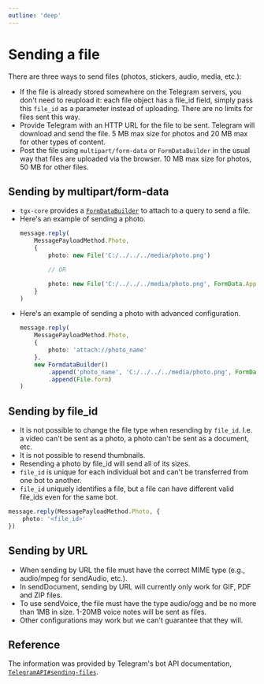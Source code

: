```yaml
---
outline: 'deep'
---
```

# Sending a file

There are three ways to send files (photos, stickers, audio, media, etc.):

- If the file is already stored somewhere on the Telegram servers, you don't need to reupload it: each file object has a file_id field, simply pass this `file_id` as a parameter instead of uploading. There are no limits for files sent this way.
- Provide Telegram with an HTTP URL for the file to be sent. Telegram will download and send the file. 5 MB max size for photos and 20 MB max for other types of content.
- Post the file using `multipart/form-data` or `FormDataBuilder` in the usual way that files are uploaded via the browser. 10 MB max size for photos, 50 MB for other files.

## Sending by multipart/form-data

- `tgx-core` provides a [`FormDataBuilder`](../../documentation/classes/FormDataBuilder) to attach to a query to send a file.
- Here's an example of sending a photo.
    ```ts
    message.reply(
        MessagePayloadMethod.Photo,
        {
            photo: new File('C:/../../../media/photo.png')

            // OR

            photo: new File('C:/../../../media/photo.png', FormData.AppendOptions)
        }
    )
    ```
- Here's an example of sending a photo with advanced configuration.
    ```ts
    message.reply(
        MessagePayloadMethod.Photo,
        {
            photo: 'attach://photo_name'
        },
        new FormdataBuilder()
            .append('photo_name', 'C:/../../../media/photo.png', FormData.AppendOptions)
            .append(File.form)
    )
    ```

## Sending by file_id

- It is not possible to change the file type when resending by `file_id`. I.e. a video can't be sent as a photo, a photo can't be sent as a document, etc.
- It is not possible to resend thumbnails.
- Resending a photo by file_id will send all of its sizes.
- `file_id` is unique for each individual bot and can't be transferred from one bot to another.
- `file_id` uniquely identifies a file, but a file can have different valid file_ids even for the same bot.

```ts
message.reply(MessagePayloadMethod.Photo, {
    photo: '<file_id>'
})
```

## Sending by URL

- When sending by URL the file must have the correct MIME type (e.g., audio/mpeg for sendAudio, etc.).
- In sendDocument, sending by URL will currently only work for GIF, PDF and ZIP files.
- To use sendVoice, the file must have the type audio/ogg and be no more than 1MB in size. 1-20MB voice notes will be sent as files.
- Other configurations may work but we can't guarantee that they will.

## Reference
The information was provided by Telegram's bot API documentation, [`TelegramAPI#sending-files`](https://core.telegram.org/bots/api#sending-files).